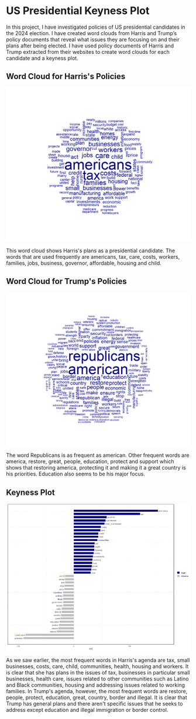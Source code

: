 # US Presidential Keyness Plot

In this project, I have investigated policies of US presidential candidates in the 2024 election. I have created word clouds from Harris and Trump’s policy documents that reveal what issues they are focusing on and their plans after being elected. I have used policy documents of Harris and Trump extracted from their websites to create word clouds for each candidate and a keyness plot.

## Word Cloud for Harris's Policies

![Word Cloud for Harris's Policies](harris.png)

This word cloud shows Harris's plans as a presidential candidate. The words that are used frequently are americans, tax, care, costs, workers, families, jobs, business, governor, affordable, housing and child. 

## Word Cloud for Trump's Policies
![Word Cloud for Trump's Policies](trump.png)

The word Republicans is as frequent as american. Other frequent words are america, restore, great, people, education, protect and support which shows that restoring america, protecting it and making it a great country is his priorities. Education also seems to be his major focus. 

## Keyness Plot
![Keyness Plot](keyness.png)

As we saw earlier, the most frequent words in Harris's agenda are tax, small businesses, costs, care, child, communities, health, housing and workers. It is clear that she has plans in the issues of tax, businesses in particular small businesses, health care, issues related to other communities such as Latino and Black communities, housing and addressing issues related to working families.
In Trump's agenda, however, the most frequent words are restore, people, protect, education, great, country, border and illegal. It is clear that Trump has general plans and there aren't specific issues that he seeks to address except education and illegal immigration or border control.